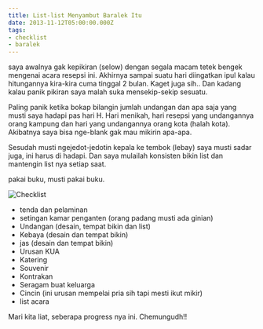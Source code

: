 ```yaml
---
title: List-list Menyambut Baralek Itu
date: 2013-11-12T05:00:00.000Z
tags:
- checklist
- baralek
---
```


saya awalnya gak kepikiran (selow) dengan segala macam tetek bengek mengenai acara resepsi ini. Akhirnya sampai suatu hari diingatkan ipul kalau hitungannya kira-kira cuma tinggal 2 bulan. Kaget juga sih.. Dan kadang kalau panik pikiran saya malah suka mensekip-sekip sesuatu.

Paling panik ketika bokap bilangin jumlah undangan dan apa saja yang musti saya hadapi pas hari H. Hari menikah, hari resepsi yang undangannya orang kampung dan hari yang undangannya orang kota (halah kota). Akibatnya saya bisa nge-blank gak mau mikirin apa-apa.

Sesudah musti ngejedot-jedotin kepala ke tembok (lebay) saya musti sadar juga, ini harus di hadapi. Dan saya mulailah konsisten bikin list dan mantengin list nya setiap saat. 

pakai buku, musti pakai buku. 

![Checklist](http://media.tumblr.com/39f9ecbf12bee8cd273f7f25a9a63d75/tumblr_inline_mw58gemQo21qay8c0.jpg)

* tenda dan pelaminan
* setingan kamar penganten (orang padang musti ada ginian)
* Undangan (desain, tempat bikin dan list)
* Kebaya (desain dan tempat bikin)
* jas (desain dan tempat bikin)
* Urusan KUA
* Katering
* Souvenir
* Kontrakan
* Seragam buat keluarga
* Cincin (ini urusan mempelai pria sih tapi mesti ikut mikir)
* list acara

Mari kita liat, seberapa progress nya ini. Chemungudh!!
